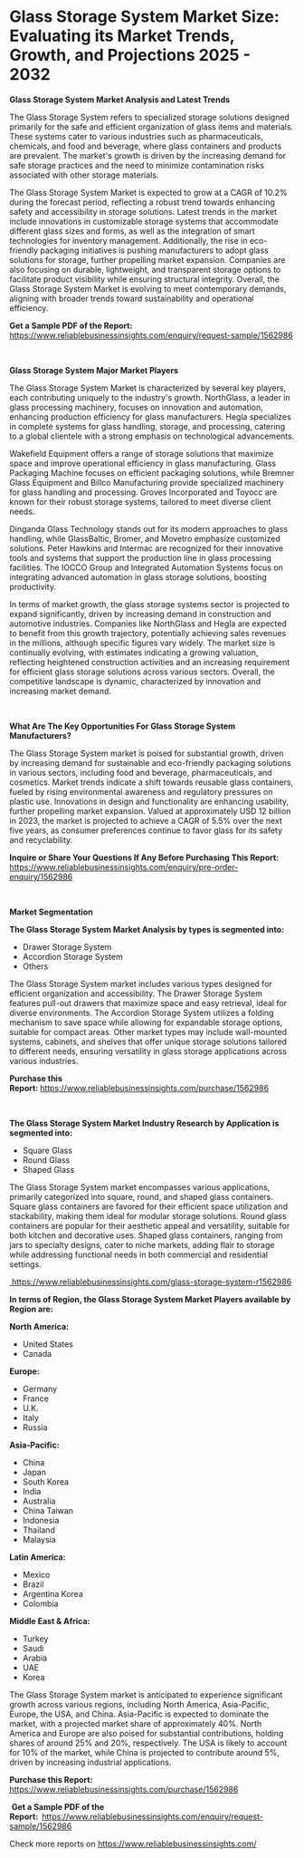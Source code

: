 <p><h1>Glass Storage System Market Size: Evaluating its Market Trends, Growth, and Projections 2025 - 2032</h1></p><p><strong>Glass Storage System Market Analysis and Latest Trends</strong></p>
<p><p>The Glass Storage System refers to specialized storage solutions designed primarily for the safe and efficient organization of glass items and materials. These systems cater to various industries such as pharmaceuticals, chemicals, and food and beverage, where glass containers and products are prevalent. The market's growth is driven by the increasing demand for safe storage practices and the need to minimize contamination risks associated with other storage materials.</p><p>The Glass Storage System Market is expected to grow at a CAGR of 10.2% during the forecast period, reflecting a robust trend towards enhancing safety and accessibility in storage solutions. Latest trends in the market include innovations in customizable storage systems that accommodate different glass sizes and forms, as well as the integration of smart technologies for inventory management. Additionally, the rise in eco-friendly packaging initiatives is pushing manufacturers to adopt glass solutions for storage, further propelling market expansion. Companies are also focusing on durable, lightweight, and transparent storage options to facilitate product visibility while ensuring structural integrity. Overall, the Glass Storage System Market is evolving to meet contemporary demands, aligning with broader trends toward sustainability and operational efficiency.</p></p>
<p><strong>Get a Sample PDF of the Report:&nbsp;</strong> <a href="https://www.reliablebusinessinsights.com/enquiry/request-sample/1562986?utm_campaign=3116&utm_medium=2&utm_source=Github&utm_content=ia&utm_term=08042025&utm_id=glass-storage-system">https://www.reliablebusinessinsights.com/enquiry/request-sample/1562986</a></p>
<p>&nbsp;</p>
<p><strong>Glass Storage System Major Market Players</strong></p>
<p><p>The Glass Storage System Market is characterized by several key players, each contributing uniquely to the industry's growth. NorthGlass, a leader in glass processing machinery, focuses on innovation and automation, enhancing production efficiency for glass manufacturers. Hegla specializes in complete systems for glass handling, storage, and processing, catering to a global clientele with a strong emphasis on technological advancements.</p><p>Wakefield Equipment offers a range of storage solutions that maximize space and improve operational efficiency in glass manufacturing. Glass Packaging Machine focuses on efficient packaging solutions, while Bremner Glass Equipment and Billco Manufacturing provide specialized machinery for glass handling and processing. Groves Incorporated and Toyocc are known for their robust storage systems, tailored to meet diverse client needs.</p><p>Dinganda Glass Technology stands out for its modern approaches to glass handling, while GlassBaltic, Bromer, and Movetro emphasize customized solutions. Peter Hawkins and Intermac are recognized for their innovative tools and systems that support the production line in glass processing facilities. The IOCCO Group and Integrated Automation Systems focus on integrating advanced automation in glass storage solutions, boosting productivity.</p><p>In terms of market growth, the glass storage systems sector is projected to expand significantly, driven by increasing demand in construction and automotive industries. Companies like NorthGlass and Hegla are expected to benefit from this growth trajectory, potentially achieving sales revenues in the millions, although specific figures vary widely. The market size is continually evolving, with estimates indicating a growing valuation, reflecting heightened construction activities and an increasing requirement for efficient glass storage solutions across various sectors. Overall, the competitive landscape is dynamic, characterized by innovation and increasing market demand.</p></p>
<p>&nbsp;</p>
<p><strong>What Are The Key Opportunities For Glass Storage System Manufacturers?</strong></p>
<p><p>The Glass Storage System market is poised for substantial growth, driven by increasing demand for sustainable and eco-friendly packaging solutions in various sectors, including food and beverage, pharmaceuticals, and cosmetics. Market trends indicate a shift towards reusable glass containers, fueled by rising environmental awareness and regulatory pressures on plastic use. Innovations in design and functionality are enhancing usability, further propelling market expansion. Valued at approximately USD 12 billion in 2023, the market is projected to achieve a CAGR of 5.5% over the next five years, as consumer preferences continue to favor glass for its safety and recyclability.</p></p>
<p><strong>Inquire or Share Your Questions If Any Before Purchasing This Report:</strong> <a href="https://www.reliablebusinessinsights.com/enquiry/pre-order-enquiry/1562986?utm_campaign=3116&utm_medium=2&utm_source=Github&utm_content=ia&utm_term=08042025&utm_id=glass-storage-system">https://www.reliablebusinessinsights.com/enquiry/pre-order-enquiry/1562986</a></p>
<p>&nbsp;</p>
<p><strong>Market Segmentation</strong></p>
<p><strong>The Glass Storage System Market Analysis by types is segmented into:</strong></p>
<p><ul><li>Drawer Storage System</li><li>Accordion Storage System</li><li>Others</li></ul></p>
<p><p>The Glass Storage System market includes various types designed for efficient organization and accessibility. The Drawer Storage System features pull-out drawers that maximize space and easy retrieval, ideal for diverse environments. The Accordion Storage System utilizes a folding mechanism to save space while allowing for expandable storage options, suitable for compact areas. Other market types may include wall-mounted systems, cabinets, and shelves that offer unique storage solutions tailored to different needs, ensuring versatility in glass storage applications across various industries.</p></p>
<p><strong>Purchase this Report:&nbsp;</strong><a href="https://www.reliablebusinessinsights.com/purchase/1562986?utm_campaign=3116&utm_medium=2&utm_source=Github&utm_content=ia&utm_term=08042025&utm_id=glass-storage-system">https://www.reliablebusinessinsights.com/purchase/1562986</a></p>
<p>&nbsp;</p>
<p><strong>The Glass Storage System Market Industry Research by Application is segmented into:</strong></p>
<p><ul><li>Square Glass</li><li>Round Glass</li><li>Shaped Glass</li></ul></p>
<p><p>The Glass Storage System market encompasses various applications, primarily categorized into square, round, and shaped glass containers. Square glass containers are favored for their efficient space utilization and stackability, making them ideal for modular storage solutions. Round glass containers are popular for their aesthetic appeal and versatility, suitable for both kitchen and decorative uses. Shaped glass containers, ranging from jars to specialty designs, cater to niche markets, adding flair to storage while addressing functional needs in both commercial and residential settings.</p></p>
<p><a href="https://www.reliablebusinessinsights.com/glass-storage-system-r1562986?utm_campaign=3116&utm_medium=2&utm_source=Github&utm_content=ia&utm_term=08042025&utm_id=glass-storage-system">&nbsp;https://www.reliablebusinessinsights.com/glass-storage-system-r1562986</a></p>
<p><strong>In terms of Region, the Glass Storage System Market Players available by Region are:</strong></p>
<p>
    <p> <strong> North America: </strong>
        <ul>
            <li>United States</li>
            <li>Canada</li>
        </ul>
        </p> 
    <p> <strong> Europe: </strong>
        <ul>
            <li>Germany</li>
            <li>France</li>
            <li>U.K.</li>
            <li>Italy</li>
            <li>Russia</li>
        </ul>
        </p> 
    <p> <strong> Asia-Pacific: </strong>
        <ul>
            <li>China</li>
            <li>Japan</li>
            <li>South Korea</li>
            <li>India</li>
            <li>Australia</li>
            <li>China Taiwan</li>
            <li>Indonesia</li>
            <li>Thailand</li>
            <li>Malaysia</li>
        </ul>
        </p> 
    <p> <strong> Latin America: </strong>
        <ul>
            <li>Mexico</li>
            <li>Brazil</li>
            <li>Argentina Korea</li>
            <li>Colombia</li>
        </ul>
        </p> 
    <p> <strong> Middle East & Africa: </strong>
        <ul>
            <li>Turkey</li>
            <li>Saudi</li>
            <li>Arabia</li>
            <li>UAE</li>
            <li>Korea</li>
        </ul>
    </p>
    </p>
<p><p>The Glass Storage System market is anticipated to experience significant growth across various regions, including North America, Asia-Pacific, Europe, the USA, and China. Asia-Pacific is expected to dominate the market, with a projected market share of approximately 40%. North America and Europe are also poised for substantial contributions, holding shares of around 25% and 20%, respectively. The USA is likely to account for 10% of the market, while China is projected to contribute around 5%, driven by increasing industrial applications.</p></p>
<p><strong>Purchase this Report: </strong><a href="https://www.reliablebusinessinsights.com/purchase/1562986?utm_campaign=3116&utm_medium=2&utm_source=Github&utm_content=ia&utm_term=08042025&utm_id=glass-storage-system">https://www.reliablebusinessinsights.com/purchase/1562986</a></p>
<p>&nbsp;<strong>Get a Sample PDF of the Report:&nbsp;&nbsp;</strong><a href="https://www.reliablebusinessinsights.com/enquiry/request-sample/1562986?utm_campaign=3116&utm_medium=2&utm_source=Github&utm_content=ia&utm_term=08042025&utm_id=glass-storage-system">https://www.reliablebusinessinsights.com/enquiry/request-sample/1562986</a></p>
<p><strong></strong></p>
<p>Check more reports on <a href="https://www.reliablebusinessinsights.com/?utm_campaign=3116&utm_medium=2&utm_source=Github&utm_content=ia&utm_term=08042025&utm_id=glass-storage-system">https://www.reliablebusinessinsights.com/</a></p>